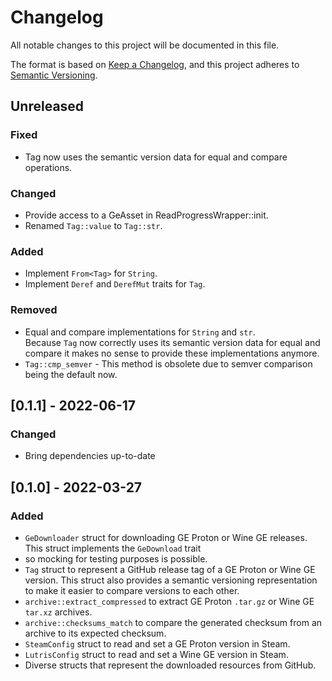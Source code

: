 # Changelog

All notable changes to this project will be documented in this file.

The format is based on [Keep a Changelog](https://keepachangelog.com/en/1.0.0/), and this project adheres
to [Semantic Versioning](https://semver.org/spec/v2.0.0.html).

## Unreleased

### Fixed

* Tag now uses the semantic version data for equal and compare operations.

### Changed

* Provide access to a GeAsset in ReadProgressWrapper::init.
* Renamed `Tag::value` to `Tag::str`.

### Added

* Implement `From<Tag>` for `String`.
* Implement `Deref` and `DerefMut` traits for `Tag`.

### Removed

* Equal and compare implementations for `String` and `str`.<br>
  Because `Tag` now correctly uses its semantic version data for equal and compare it makes no sense to provide these
  implementations anymore.
* `Tag::cmp_semver` - This method is obsolete due to semver comparison being the default now.

## [0.1.1] - 2022-06-17

### Changed

* Bring dependencies up-to-date

## [0.1.0] - 2022-03-27

### Added

* `GeDownloader` struct for downloading GE Proton or Wine GE releases. This struct implements the `GeDownload` trait
* so mocking for testing purposes is possible.
* `Tag` struct to represent a GitHub release tag of a GE Proton or Wine GE version. This struct also provides a semantic
  versioning representation to make it easier to compare versions to each other.
* `archive::extract_compressed` to extract GE Proton `.tar.gz` or Wine GE `tar.xz` archives.
* `archive::checksums_match` to compare the generated checksum from an archive to its expected checksum.
* `SteamConfig` struct to read and set a GE Proton version in Steam.
* `LutrisConfig` struct to read and set a Wine GE version in Steam.
* Diverse structs that represent the downloaded resources from GitHub.
